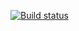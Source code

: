 [![Build status](https://ci.appveyor.com/api/projects/status/a4ygi8bonsh6gy0i?svg=true)](https://ci.appveyor.com/project/OlgaKireenko/api-appveyor)
